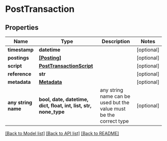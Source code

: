 # PostTransaction


## Properties
Name | Type | Description | Notes
------------ | ------------- | ------------- | -------------
**timestamp** | **datetime** |  | [optional] 
**postings** | [**[Posting]**](Posting.md) |  | [optional] 
**script** | [**PostTransactionScript**](PostTransactionScript.md) |  | [optional] 
**reference** | **str** |  | [optional] 
**metadata** | [**Metadata**](Metadata.md) |  | [optional] 
**any string name** | **bool, date, datetime, dict, float, int, list, str, none_type** | any string name can be used but the value must be the correct type | [optional]

[[Back to Model list]](../README.md#documentation-for-models) [[Back to API list]](../README.md#documentation-for-api-endpoints) [[Back to README]](../README.md)


